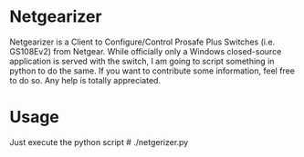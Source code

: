 Netgearizer
=========

Netgearizer is a Client to Configure/Control Prosafe Plus Switches (i.e. GS108Ev2) from Netgear.
While officially only a Windows closed-source application is served with the switch, I am going to script something in python to do the same.
If you want to contribute some information, feel free to do so. Any help is totally appreciated.

Usage
========

Just execute the python script
    # ./netgerizer.py
